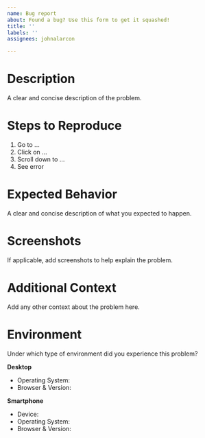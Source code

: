 ```yaml
---
name: Bug report
about: Found a bug? Use this form to get it squashed!
title: ''
labels: ''
assignees: johnalarcon

---
```


# Description 
A clear and concise description of the problem.

# Steps to Reproduce
1. Go to ...
2. Click on ...
3. Scroll down to ...
4. See error

# Expected Behavior
A clear and concise description of what you expected to happen.

# Screenshots
If applicable, add screenshots to help explain the problem.

# Additional Context
Add any other context about the problem here.

# Environment
Under which type of environment did you experience this problem?

**Desktop**
 - Operating System:
 - Browser & Version:

**Smartphone**
 - Device:
 - Operating System:
 - Browser & Version:
